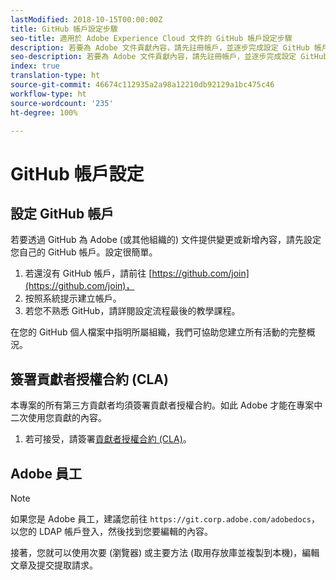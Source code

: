 ```yaml
---
lastModified: 2018-10-15T00:00:00Z
title: GitHub 帳戶設定步驟
seo-title: 適用於 Adobe Experience Cloud 文件的 GitHub 帳戶設定步驟
description: 若要為 Adobe 文件貢獻內容，請先註冊帳戶，並逐步完成設定 GitHub 帳戶的流程。
seo-description: 若要為 Adobe 文件貢獻內容，請先註冊帳戶，並逐步完成設定 GitHub 帳戶的流程。
index: true
translation-type: ht
source-git-commit: 46674c112935a2a98a12210db92129a1bc475c46
workflow-type: ht
source-wordcount: '235'
ht-degree: 100%

---
```



# GitHub 帳戶設定

## 設定 GitHub 帳戶

若要透過 GitHub 為 Adobe (或其他組織的) 文件提供變更或新增內容，請先設定您自己的 GitHub 帳戶。設定很簡單。

1. 若還沒有 GitHub 帳戶，請前往 [https://github.com/join](https://github.com/join)，
1. 按照系統提示建立帳戶。
1. 若您不熟悉 GitHub，請詳閱設定流程最後的教學課程。

在您的 GitHub 個人檔案中指明所屬組織，我們可協助您建立所有活動的完整概況。

## 簽署貢獻者授權合約 (CLA)

本專案的所有第三方貢獻者均須簽署貢獻者授權合約。如此 Adobe 才能在專案中二次使用您貢獻的內容。

1. 若可接受，請簽署[貢獻者授權合約 (CLA)](http://opensource.adobe.com/cla.html)。

## Adobe 員工

>[!NOTE]
>
>如果您是 Adobe 員工，建議您前往 `https://git.corp.adobe.com/adobedocs`，以您的 LDAP 帳戶登入，然後找到您要編輯的內容。
>
>接著，您就可以使用次要 (瀏覽器) 或主要方法 (取用存放庫並複製到本機)，編輯文章及提交提取請求。
